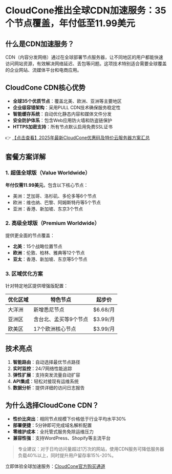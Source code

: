 # CloudCone推出全球CDN加速服务：35个节点覆盖，年付低至11.99美元

## 什么是CDN加速服务？

CDN（内容分发网络）通过在全球部署节点服务器，让不同地区的用户都能快速访问网站资源，有效解决网络延迟、丢包等问题。这项技术特别适合需要全球覆盖的企业网站、流媒体平台和电商应用。

## CloudCone CDN核心优势

- **全球35个优质节点**：覆盖北美、欧洲、亚洲等主要地区
- **企业级容错架构**：采用PULL CDN技术确保服务稳定性
- **智能缓存系统**：自动优化静态内容和媒体文件分发
- **安全防护体系**：包含Web应用防火墙和防盗链保护
- **HTTPS加密支持**：所有节点默认启用免费SSL证书

👉 [【点击查看】2025年最新CloudCone优惠码及特价云服务器方案汇总](https://bit.ly/Cloudcone)

## 套餐方案详解

### 1. 超值全球版（Value Worldwide）
**年付仅需11.99美元**，包含以下核心节点：
- 美洲：芝加哥、洛杉矶、多伦多等6个节点
- 欧洲：维也纳、巴黎、阿姆斯特丹等5个节点
- 亚洲：香港、新加坡、东京3个节点

### 2. 高级全球版（Premium Worldwide）
提供更全面的节点覆盖：
- **北美**：15个战略位置节点
- **欧洲**：伦敦、柏林、雅典等12个节点
- **亚太**：香港、新加坡、东京等5个节点

### 3. 区域优化方案
针对特定地区提供增强版配置：

| 优化区域 | 特色节点 | 起步价 |
|---------|---------|-------|
| 大洋洲 | 新增悉尼节点 | $6.68/月 |
| 亚洲区 | 含台北、孟买等9个节点 | $3.99/月 |
| 欧美区 | 17个欧洲核心节点 | $3.99/月 |

## 技术亮点

1. **智能路由**：自动选择最优节点路径
2. **实时监控**：24/7网络性能追踪
3. **弹性扩展**：支持突发流量自动扩容
4. **API集成**：轻松对接现有运维系统
5. **数据分析**：提供详细的访问日志报告

## 为什么选择CloudCone CDN？

- **性价比突出**：相同节点规模下价格低于行业平均水平30%
- **部署便捷**：5分钟即可完成域名解析配置
- **零维护成本**：全托管式服务免除运维压力
- **兼容性强**：支持WordPress、Shopify等主流平台

> 专业建议：对于日均访问量超过1万次的网站，使用CDN服务可降低服务器负载40%以上，同时提升用户留存率15%-20%。

立即体验全球加速服务：[CloudCone官方购买通道](https://bit.ly/Cloudcone)